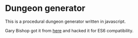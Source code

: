 # Dungeon generator

This is a procedural dungeon generator written in javascript.

Gary Bishop got it from [here](https://github.com/domasx2/dungeon-generator) and
hacked it for ES6 compatibility.
